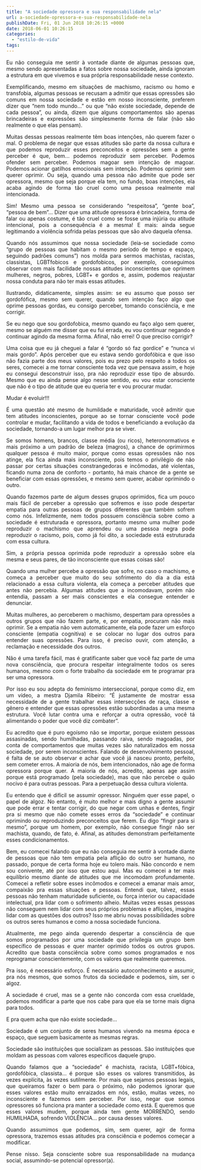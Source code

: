 ```yaml
---
title: "A sociedade opressora e sua responsabilidade nela"
url: a-sociedade-opressora-e-sua-responsabilidade-nela
publishDate: Fri, 01 Jun 2018 10:26:15 +0000
date: 2018-06-01 10:26:15
categories: 
  - "estilo-de-vida"
tags: 
---
```

<p style="text-align: justify;">Eu não conseguia me sentir à vontade diante de algumas pessoas que, mesmo sendo apresentadas a fatos sobre nossa sociedade, ainda ignoram a estrutura em que vivemos e sua própria responsabilidade nesse contexto.</p>
<p style="text-align: justify;">Exemplificando, mesmo em situações de machismo, racismo ou homo e transfobia, algumas pessoas se recusam a admitir que essas opressões são comuns em nossa sociedade e estão em nosso inconsciente, preferem dizer que “nem todo mundo...” ou que “não existe sociedade, depende de cada pessoa”, ou ainda, dizem que alguns comportamentos são apenas brincadeiras e expressões são simplesmente forma de falar (não são realmente o que elas pensam).</p>
<p style="text-align: justify;">Muitas dessas pessoas realmente têm boas intenções, não querem fazer o mal. O problema de negar que essas atitudes são parte da nossa cultura e que podemos reproduzir esses preconceitos e opressões sem a gente perceber é que, bem... podemos reproduzir sem perceber. Podemos ofender sem perceber. Podemos magoar sem intenção de magoar. Podemos acionar gatilhos emocionais sem intenção. Podemos oprimir sem querer oprimir. Ou seja, quando uma pessoa não admite que pode ser opressora, mesmo que seja porque ela tem, no fundo, boas intenções, ela acaba agindo de forma tão cruel como uma pessoa realmente mal intencionada.</p>
<p style="text-align: justify;">Sim! Mesmo uma pessoa se considerando “respeitosa”, “gente boa”, “pessoa de bem”... Dizer que uma atitude opressora é brincadeira, forma de falar ou apenas costume, é tão cruel como se fosse uma injúria ou atitude intencional, pois a consequência é a mesma! E mais: ainda segue legitimando a violência sofrida pelas pessoas que são alvo daquela ofensa.</p>
<p style="text-align: justify;">Quando nós assumimos que nossa sociedade (leia-se sociedade como “grupo de pessoas que habitam o mesmo período de tempo e espaço, seguindo padrões comuns”) nos molda para sermos machistas, racistas, classistas, LGBTfobicos e gordofobicos, por exemplo, conseguimos observar com mais facilidade nossas atitudes inconscientes que oprimem mulheres, negros, pobres, LGBT+ e gordos e, assim, podemos reajustar nossa conduta para não ter mais essas atitudes.</p>
<p style="text-align: justify;">Ilustrando, didaticamente, simples assim: se eu assumo que posso ser gordofófica, mesmo sem querer, quando sem intenção faço algo que oprime pessoas gordas, eu consigo perceber, tomando consciência, e me corrigir.</p>
<p style="text-align: justify;">Se eu nego que sou gordofobica, mesmo quando eu faço algo sem querer, mesmo se alguém me disser que eu fui errada, eu vou continuar negando e continuar agindo da mesma forma. Afinal, não errei! O que preciso corrigir?</p>
<p style="text-align: justify;">Uma coisa que eu já cheguei a falar é “gordo só faz gordice” e “nunca vi mais gordo”. Após perceber que eu estava sendo gordofóbica e que isso não fazia parte dos meus valores, pois eu prezo pelo respeito a todos os seres, comecei a me tornar consciente toda vez que pensava assim, e hoje eu consegui desconstruir isso, pra não reproduzir esse tipo de absurdo. Mesmo que eu ainda pense algo nesse sentido, eu vou estar consciente que não é o tipo de atitude que eu queria ter e vou procurar mudar.</p>
<p style="text-align: justify;">Mudar é evoluir!!!</p>
<p style="text-align: justify;">É uma questão até mesmo de humildade e maturidade, você admitir que tem atitudes inconscientes, porque ao se tornar consciente você pode controlar e mudar, facilitando a vida de todos e beneficiando a evolução da sociedade, tornando-a um lugar melhor pra se viver.</p>
<p style="text-align: justify;">Se somos homens, brancos, classe média (ou ricos), heteronormativos e mais próximo a um padrão de beleza (magros), a chance de oprimirmos qualquer pessoa é muito maior, porque como essas opressões não nos atinge, ela fica ainda mais inconsciente, pois temos o privilégio de não passar por certas situações constrangedoras e incômodas, até violentas, ficando numa zona de conforto - portanto, há mais chance de a gente se beneficiar com essas opressões, e mesmo sem querer, acabar oprimindo o outro.</p>
<p style="text-align: justify;">Quando fazemos parte de algum desses grupos oprimidos, fica um pouco mais fácil de perceber a opressão que sofremos e isso pode despertar empatia para outras pessoas de grupos diferentes que também sofrem como nós. Infelizmente, nem todos possuem consciência sobre como a sociedade é estruturada e opressora, portanto mesmo uma mulher pode reproduzir o machismo que aprendeu ou uma pessoa negra pode reproduzir o racismo, pois, como já foi dito, a sociedade está estruturada com essa cultura.</p>
<p style="text-align: justify;">Sim, a própria pessoa oprimida pode reproduzir a opressão sobre ela mesma e seus pares, de tão inconsciente que essas coisas são!</p>
<p style="text-align: justify;">Quando uma mulher percebe a opressão que sofre, no caso o machismo, e começa a perceber que muito do seu sofrimento do dia a dia está relacionado a essa cultura violenta, ela começa a perceber atitudes que antes não percebia. Algumas atitudes que a incomodavam, porém não entendia, passam a ser mais conscientes e ela consegue entender e denunciar.</p>
<p style="text-align: justify;">Muitas mulheres, ao perceberem o machismo, despertam para opressões a outros grupos que não fazem parte, e, por empatia, procuram não mais oprimir. Se a empatia não vem automaticamente, ela pode fazer um esforço consciente (empatia cognitiva) e se colocar no lugar dos outros para entender suas opressões. Para isso, é preciso ouvir, com atenção, a reclamação e necessidade dos outros.</p>
<p style="text-align: justify;">Não é uma tarefa fácil, mas é gratificante saber que você faz parte de uma nova consciência, que procura respeitar integralmente todos os seres humanos, mesmo com o forte trabalho da sociedade em te programar pra ser uma opressora.</p>
<p style="text-align: justify;">Por isso eu sou adepta do feminismo interseccional, porque como diz, em um vídeo, a mestra Djamila Ribeiro: “É justamente de mostrar essa necessidade de a gente trabalhar essas intersecções de raça, classe e gênero e entender que essas opressões estão subordinadas a uma mesma estrutura. Você lutar contra uma e reforçar a outra opressão, você tá alimentando o poder que você diz combater”.</p>
<p style="text-align: justify;">Eu acredito que é puro egoísmo não se importar, porque existem pessoas assasinadas, sendo humilhadas, passando raiva, sendo magoadas, por conta de comportamentos que muitas vezes são naturalizados em nossa sociedade, por serem inconscientes. Falando de desenvolvimento pessoal, é falta de se auto observar e achar que você já nasceu pronto, perfeito, sem cometer erros. A maioria de nós, bem intencionados, não age de forma opressora porque quer. A maioria de nós, acredito, apenas age assim porque está programado (pela sociedade), mas que não percebe o quão nocivo é para outras pessoas. Para a perpetuação dessa cultura violenta.</p>
<p style="text-align: justify;">Eu entendo que é difícil se assumir opressor. Ninguém quer esse papel, o papel de algoz. No entanto, é muito melhor e mais digno a gente assumir que pode errar e tentar corrigir, do que negar com unhas e dentes, fingir pra si mesmo que não comete esses erros da “sociedade” e continuar oprimindo ou reproduzindo preconceitos que ferem. Eu digo “fingir para si mesmo”, porque um homem, por exemplo, não consegue fingir não ser machista, quando, de fato, é. Afinal, as atitudes demonstram perfeitamente esses condicionamentos.</p>
<p style="text-align: justify;">Bem, eu comecei falando que eu não conseguia me sentir à vontade diante de pessoas que não tem empatia pela aflição do outro ser humano, no passado, porque de certa forma hoje eu tolero mais. Não concordo e nem sou conivente, até por isso que estou aqui. Mas eu comecei a ter mais equilíbrio mesmo diante de atitudes que me incomodam profundamente. Comecei a refletir sobre esses incômodos e comecei a emanar mais amor, compaixão pra essas situações e pessoas. Entendi que, talvez, essas pessoas não tenham maturidade suficiente, ou força interior ou capacidade intelectual, pra lidar com o sofrimento alheio. Muitas vezes essas pessoas não conseguem nem lidar com seus próprios problemas e aflições, imagina lidar com as questões dos outros? Isso me abriu novas possibilidades sobre os outros seres humanos e como a nossa sociedade funciona.</p>
<p style="text-align: justify;">Atualmente, me pego ainda querendo despertar a consciência de que somos programados por uma sociedade que privilegia um grupo bem específico de pessoas e quer manter oprimido todos os outros grupos. Acredito que basta consciência sobre como somos programados e nos reprogramar conscientemente, com os valores que realmente queremos.</p>
<p style="text-align: justify;">Pra isso, é necessário esforço. É necessário autoconhecimento e assumir, pra nós mesmos, que somos frutos da sociedade e podemos, sim, ser o algoz.</p>
<p style="text-align: justify;">A sociedade é cruel, mas se a gente não concorda com essa crueldade, podemos modificar a parte que nos cabe para que ela se torne mais digna para todos.</p>
<p style="text-align: justify;">E pra quem acha que não existe sociedade...</p>
<p style="text-align: justify;">Sociedade é um conjunto de seres humanos vivendo na mesma época e espaço, que seguem basicamente as mesmas regras.</p>
<p style="text-align: justify;">Sociedade são instituições que socializam as pessoas. São instituições que moldam as pessoas com valores específicos daquele grupo.</p>
<p style="text-align: justify;">Quando falamos que a “sociedade” é machista, racista, LGBT+fóbica, gordofóbica, classista... é porque são esses os valores transmitidos, às vezes explícita, às vezes sutilmente. Por mais que sejamos pessoas legais, que queiramos fazer o bem para o próximo, não podemos ignorar que esses valores estão muito enraizados em nós, estão, muitas vezes, no inconsciente e fazemos sem perceber. Por isso, negar que somos opressores só funciona pra manter a sociedade como está. E queremos que esses valores mudem, porque ainda tem gente MORRENDO, sendo HUMILHADA, sofrendo VIOLÊNCIA... por causa desses valores.</p>
<p style="text-align: justify;">Quando assumimos que podemos, sim, sem querer, agir de forma opressora, trazemos essas atitudes pra consciência e podemos começar a modificar.</p>
<p style="text-align: justify;">Pense nisso. Seja consciente sobre sua responsabilidade na mudança social, assumindo-se potencial opressor(a).</p>
